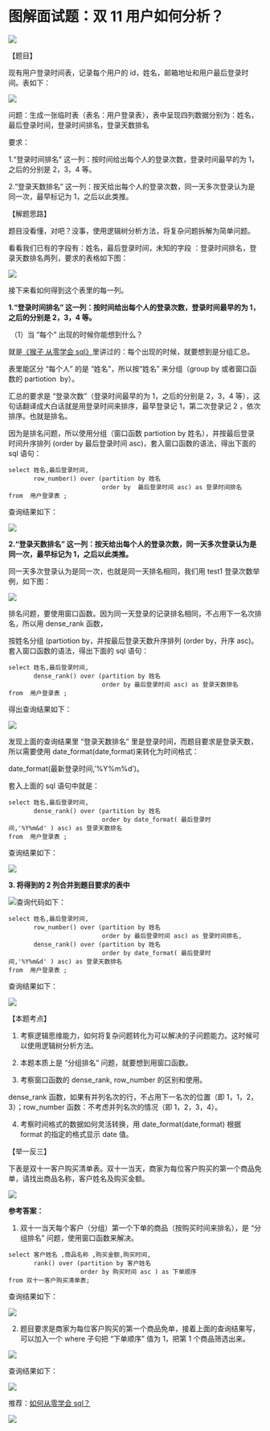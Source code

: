 # **图解面试题：双 11 用户如何分析？**

![](https://mmbiz.qpic.cn/mmbiz_jpg/gaCraaqqO6OVuTUmXNbm1r61PyET39FqxCtibibOnRxLJbsT8H0Ud3WOpvIz9smdBg7D8vhZTWePAYwMh66d5jmw/640?wx_fmt=jpeg)

【题目】

现有用户登录时间表，记录每个用户的 id，姓名，邮箱地址和用户最后登录时间。表如下：

![](https://mmbiz.qpic.cn/mmbiz_png/gaCraaqqO6OOvmMVbyiaaRH4zibD8Jj6BMf7equYtYcJClp9YBY1hNGXxFGZaPad1OgRt1UR8judcTN8WjqLQMibw/640?wx_fmt=png)

问题：生成一张临时表（表名：用户登录表），表中呈现四列数据分别为：姓名，最后登录时间，登录时间排名，登录天数排名

要求：

1.“登录时间排名” 这一列：按时间给出每个人的登录次数，登录时间最早的为 1，之后的分别是 2，3，4 等。

2.“登录天数排名” 这一列：按天给出每个人的登录次数，同一天多次登录认为是同一次，最早标记为 1，之后以此类推。

【解题思路】

题目没看懂，对吧？没事，使用逻辑树分析方法，将复杂问题拆解为简单问题。

看看我们已有的字段有：姓名，最后登录时间，未知的字段 ：登录时间排名，登录天数排名两列，要求的表格如下图：

![](https://mmbiz.qpic.cn/mmbiz_png/gaCraaqqO6OOvmMVbyiaaRH4zibD8Jj6BM6usaHWH0ZtGtrp1qYgfPrliauycmaKiacmeAhicZWFWr9VRnGpHCErO8w/640?wx_fmt=png)

接下来看如何得到这个表里的每一列。  

**1.“登录时间排名” 这一列：按时间给出每个人的登录次数，登录时间最早的为 1，之后的分别是 2，3，4 等。**

 （1）当 “每个” 出现的时候你能想到什么？

就是[《猴子 从零学会 sql》](http://mp.weixin.qq.com/s?__biz=MzAxMTMwNTMxMQ==&mid=2649247566&idx=2&sn=5af748b677eb72028764dde0577675fb&chksm=835fc77eb4284e68e8cfe3f08c5a671b9e080b2651f20b40b1c793ffda4042ae43ad8f35a755&scene=21#wechat_redirect)里讲过的：每个出现的时候，就要想到是分组汇总。

表里能区分 “每个人” 的是 “姓名”，所以按“姓名” 来分组（group by 或者窗口函数的 partiotion  by）。

汇总的要求是 “登录次数”（登录时间最早的为 1，之后的分别是 2，3，4 等），这句话翻译成大白话就是用登录时间来排序，最早登录记 1，第二次登录记 2 ，依次排序。也就是排名。

因为是排名问题，所以使用分组（窗口函数 partiotion by 姓名），并按最后登录时间升序排列 (order by 最后登录时间 asc)，套入窗口函数的语法，得出下面的 sql 语句：

```MYSQL
select 姓名,最后登录时间,
       row_number() over (partition by 姓名
                          order by  最后登录时间 asc) as 登录时间排名
from  用户登录表 ;

```

查询结果如下：

![](https://mmbiz.qpic.cn/mmbiz_png/gaCraaqqO6OOvmMVbyiaaRH4zibD8Jj6BMT19h7MqojqwkfsjpIleZ9iaNTKzUX73x0e5jnBfyREk4FcLluROiaQPA/640?wx_fmt=png)

**2.“登录天数排名” 这一列：按天给出每个人的登录次数，同一天多次登录认为是同一次，最早标记为 1，之后以此类推。**

 同一天多次登录认为是同一次，也就是同一天排名相同，我们用 test1 登录次数举例，如下图：

![](https://mmbiz.qpic.cn/mmbiz_png/gaCraaqqO6OOvmMVbyiaaRH4zibD8Jj6BMseXelBzzKRpYtFg5F4cgNkgPEpibSDsCM18PWsdrufQyJMJddtWA0og/640?wx_fmt=png)

排名问题，要使用窗口函数。因为同一天登录的记录排名相同，不占用下一名次排名，所以用 dense_rank 函数，

按姓名分组 (partiotion by，并按最后登录天数升序排列 (order by，升序 asc)。套入窗口函数的语法，得出下面的 sql 语句：

```MYSQL
select 姓名,最后登录时间,
       dense_rank() over (partition by 姓名
                          order by 最后登录时间 asc) as 登录天数排名
from  用户登录表 ;

```

得出查询结果如下：

![](https://mmbiz.qpic.cn/mmbiz_png/gaCraaqqO6OOvmMVbyiaaRH4zibD8Jj6BMVQwLEhsh8v0qzgs3WZzjZ2ZtJfZuEErnpm5snXCM7ZQqia0MauZSJaA/640?wx_fmt=png)

发现上面的查询结果里 “登录天数排名” 里是登录时间，而题目要求是登录天数，所以需要使用 date_format(date,format)来转化为时间格式：

date_format(最新登录时间,’%Y%m%d’)。

套入上面的 sql 语句中就是：

```MYSQL
select 姓名,最后登录时间,
       dense_rank() over (partition by 姓名
                          order by date_format( 最后登录时间,'%Y%m&d' ) asc) as 登录天数排名
from  用户登录表 ;

```

查询结果如下：

![](https://mmbiz.qpic.cn/mmbiz_png/gaCraaqqO6OOvmMVbyiaaRH4zibD8Jj6BMW4lNJQGkR0libgS7CzUMpfUdt1U6T3yfAJ4lRPf1MzWOXZagibKkhjfg/640?wx_fmt=png)

**3. 将得到的 2 列合并到题目要求的表中**

![](https://mmbiz.qpic.cn/mmbiz_png/gaCraaqqO6OOvmMVbyiaaRH4zibD8Jj6BMLonVcOWUR3Yia0mrKhZQn6WlQmeuicczyIMqYWTfFhDPsaCibyVD7Qwdw/640?wx_fmt=png)查询代码如下：

```MYSQL
select 姓名,最后登录时间,
       row_number() over (partition by 姓名
                          order by 最后登录时间 asc) as 登录时间排名,
       dense_rank() over (partition by 姓名
                          order by date_format( 最后登录时间,'%Y%m&d' ) asc) as 登录天数排名
from  用户登录表 ;

```

查询结果如下：

![](https://mmbiz.qpic.cn/mmbiz_png/gaCraaqqO6OOvmMVbyiaaRH4zibD8Jj6BMbs5SdK6rS88vx3FXbdQ29VcJJ7qzEu0KEV5dRvGMibdzhuvAM43xPsA/640?wx_fmt=png)  

【本题考点】

1. 考察逻辑思维能力，如何将复杂问题转化为可以解决的子问题能力。这时候可以使用逻辑树分析方法。

2. 本题本质上是 “分组排名” 问题，就要想到用窗口函数。

3. 考察窗口函数的 dense_rank, row_number 的区别和使用。

dense_rank 函数，如果有并列名次的行，不占用下一名次的位置（即 1，1，2，3）；row_number 函数：不考虑并列名次的情况（即 1，2，3，4）。

4. 考察时间格式的数据如何灵活转换，用 date_format(date,format) 根据 format 的指定的格式显示 date 值。

【举一反三】

下表是双十一客户购买清单表。双十一当天，商家为每位客户购买的第一个商品免单，请找出商品名称，客户姓名及购买金额。

![](https://mmbiz.qpic.cn/mmbiz_png/gaCraaqqO6OOvmMVbyiaaRH4zibD8Jj6BM3Qh7fAlM1zzHkqOx70UYtrqNDXxEdJfqPicbkWk0rFcKCPW8uWCg06A/640?wx_fmt=png)

**参考答案：**  

1. 双十一当天每个客户（分组）第一个下单的商品（按购买时间来排名），是 “分组排名” 问题，使用窗口函数来解决。

```MYSQL
select 客户姓名 ,商品名称 ,购买金额,购买时间,
       rank() over (partition by 客户姓名 
                    order by 购买时间 asc ) as 下单顺序
from 双十一客户购买清单表;

```

查询结果如下：

![](https://mmbiz.qpic.cn/mmbiz_png/gaCraaqqO6OOvmMVbyiaaRH4zibD8Jj6BM0bw0oVpWCoVL7rb5MBiapibBaDcM5pd8tWW91DlMD8pKyBTMxDMWmEicg/640?wx_fmt=png)

2. 题目要求是商家为每位客户购买的第一个商品免单，接着上面的查询结果写，可以加入一个 where 子句把 “下单顺序” 值为 1，把第 1 个商品筛选出来。  

![](https://mmbiz.qpic.cn/mmbiz_png/gaCraaqqO6OOvmMVbyiaaRH4zibD8Jj6BMTjFay7GztTKZZ1VW92Or8RkibCl9O6sjnbadDzicgHMQX3icINWoQZNdA/640?wx_fmt=png)

查询结果如下：

![](https://mmbiz.qpic.cn/mmbiz_png/gaCraaqqO6OOvmMVbyiaaRH4zibD8Jj6BMcqJepicJRlicuplZ3t6URTN3HCZrrLFXqaEdoabWcUmB2zTmoSicjfgjA/640?wx_fmt=png)

推荐：[如何从零学会 sql？](http://mp.weixin.qq.com/s?__biz=MzAxMTMwNTMxMQ==&mid=2649247566&idx=2&sn=5af748b677eb72028764dde0577675fb&chksm=835fc77eb4284e68e8cfe3f08c5a671b9e080b2651f20b40b1c793ffda4042ae43ad8f35a755&scene=21#wechat_redirect)

[![](https://mmbiz.qpic.cn/mmbiz_png/PnRVMhXvfFLIBubXLZVOOMBUS4hIgCM9NkHCauHjz0fOhvaA3TnJWx3N4njnLV1soStKCHq7msnOWNRiaHKBAsA/640?wx_fmt=png)](http://mp.weixin.qq.com/s?__biz=MzAxMTMwNTMxMQ==&mid=2649247566&idx=2&sn=5af748b677eb72028764dde0577675fb&chksm=835fc77eb4284e68e8cfe3f08c5a671b9e080b2651f20b40b1c793ffda4042ae43ad8f35a755&scene=21#wechat_redirect)
